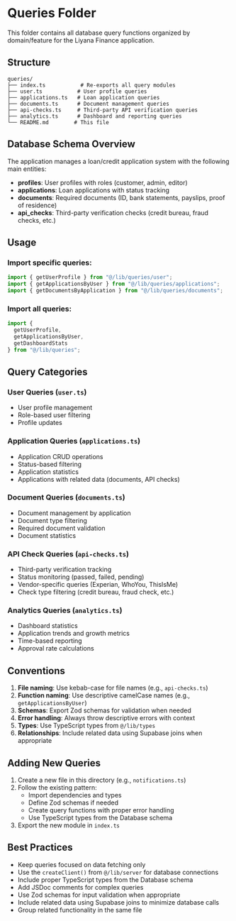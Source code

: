 # Queries Folder

This folder contains all database query functions organized by domain/feature for the Liyana Finance application.

## Structure

```
queries/
├── index.ts           # Re-exports all query modules
├── user.ts           # User profile queries
├── applications.ts   # Loan application queries
├── documents.ts      # Document management queries
├── api-checks.ts     # Third-party API verification queries
├── analytics.ts      # Dashboard and reporting queries
└── README.md        # This file
```

## Database Schema Overview

The application manages a loan/credit application system with the following main entities:

- **profiles**: User profiles with roles (customer, admin, editor)
- **applications**: Loan applications with status tracking
- **documents**: Required documents (ID, bank statements, payslips, proof of residence)
- **api_checks**: Third-party verification checks (credit bureau, fraud checks, etc.)

## Usage

### Import specific queries:
```typescript
import { getUserProfile } from "@/lib/queries/user";
import { getApplicationsByUser } from "@/lib/queries/applications";
import { getDocumentsByApplication } from "@/lib/queries/documents";
```

### Import all queries:
```typescript
import { 
  getUserProfile, 
  getApplicationsByUser, 
  getDashboardStats 
} from "@/lib/queries";
```

## Query Categories

### User Queries (`user.ts`)
- User profile management
- Role-based user filtering
- Profile updates

### Application Queries (`applications.ts`)
- Application CRUD operations
- Status-based filtering
- Application statistics
- Applications with related data (documents, API checks)

### Document Queries (`documents.ts`)
- Document management by application
- Document type filtering
- Required document validation
- Document statistics

### API Check Queries (`api-checks.ts`)
- Third-party verification tracking
- Status monitoring (passed, failed, pending)
- Vendor-specific queries (Experian, WhoYou, ThisIsMe)
- Check type filtering (credit bureau, fraud check, etc.)

### Analytics Queries (`analytics.ts`)
- Dashboard statistics
- Application trends and growth metrics
- Time-based reporting
- Approval rate calculations

## Conventions

1. **File naming**: Use kebab-case for file names (e.g., `api-checks.ts`)
2. **Function naming**: Use descriptive camelCase names (e.g., `getApplicationsByUser`)
3. **Schemas**: Export Zod schemas for validation when needed
4. **Error handling**: Always throw descriptive errors with context
5. **Types**: Use TypeScript types from `@/lib/types`
6. **Relationships**: Include related data using Supabase joins when appropriate

## Adding New Queries

1. Create a new file in this directory (e.g., `notifications.ts`)
2. Follow the existing pattern:
   - Import dependencies and types
   - Define Zod schemas if needed
   - Create query functions with proper error handling
   - Use TypeScript types from the Database schema
3. Export the new module in `index.ts`

## Best Practices

- Keep queries focused on data fetching only
- Use the `createClient()` from `@/lib/server` for database connections
- Include proper TypeScript types from the Database schema
- Add JSDoc comments for complex queries
- Use Zod schemas for input validation when appropriate
- Include related data using Supabase joins to minimize database calls
- Group related functionality in the same file
